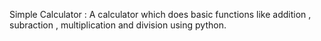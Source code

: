 Simple Calculator :
A calculator which does basic functions like addition , subraction , multiplication and division using python.
